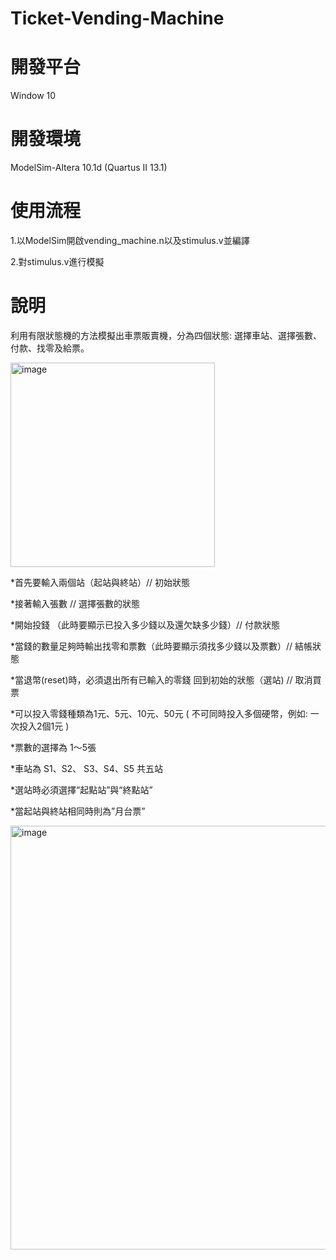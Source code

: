 # Ticket-Vending-Machine

# 開發平台
Window 10

# 開發環境
ModelSim-Altera 10.1d (Quartus II 13.1)

# 使用流程
1.以ModelSim開啟vending_machine.n以及stimulus.v並編譯

2.對stimulus.v進行模擬

# 說明
利用有限狀態機的方法模擬出車票販賣機，分為四個狀態: 選擇車站、選擇張數、付款、找零及給票。

<img width="327" alt="image" src="https://user-images.githubusercontent.com/95215851/191296655-7378a83b-36a3-4661-b6b8-6ce3ae59abe3.png">

*首先要輸入兩個站（起站與終站）// 初始狀態

*接著輸入張數 // 選擇張數的狀態

*開始投錢 （此時要顯示已投入多少錢以及還欠缺多少錢）// 付款狀態

*當錢的數量足夠時輸出找零和票數（此時要顯示須找多少錢以及票數）// 結帳狀態

*當退幣(reset)時，必須退出所有已輸入的零錢 回到初始的狀態（選站) // 取消買票

*可以投入零錢種類為1元、5元、10元、50元 ( 不可同時投入多個硬幣，例如: 一次投入2個1元 )

*票數的選擇為 1～5張 

*車站為 S1、S2、 S3、S4、S5 共五站

*選站時必須選擇“起點站”與“終點站”

*當起站與終站相同時則為”月台票”

<img width="678" alt="image" src="https://user-images.githubusercontent.com/95215851/191297466-ce274983-06c8-4157-ae16-52af6fb4da5e.png">

